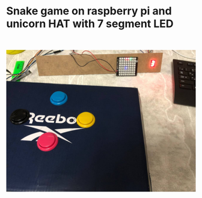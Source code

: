 # Snake game on raspberry pi and unicorn HAT with 7 segment LED
<br><br>
![setup](/setup_photo.jpg)
